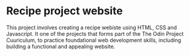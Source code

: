 <h1>Recipe project website</h1>
<p>This project involves creating a recipe webiste using HTML, CSS and Javascript. It one of the projects that forms part of the The Odin Project Cuuriculum, to practice foundational web development skills, including building a functional and appealing website.</p>